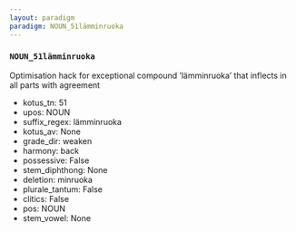 ```yaml
---
layout: paradigm
paradigm: NOUN_51lämminruoka
---
```

### ` NOUN_51lämminruoka `

Optimisation hack for exceptional compound ’lämminruoka’ that inflects in all parts with agreement
* kotus_tn: 51
* upos: NOUN
* suffix_regex: lämminruoka
* kotus_av: None
* grade_dir: weaken
* harmony: back
* possessive: False
* stem_diphthong: None
* deletion: minruoka
* plurale_tantum: False
* clitics: False
* pos: NOUN
* stem_vowel: None
